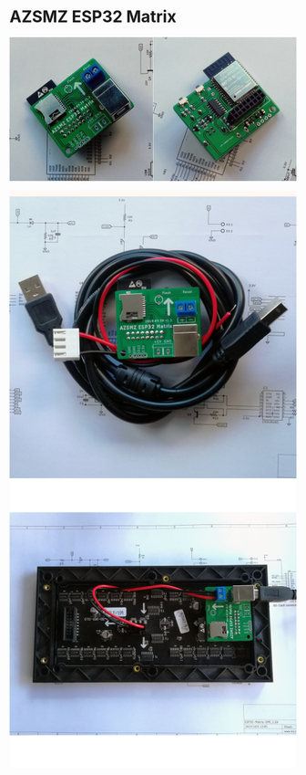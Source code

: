 # AZSMZ ESP32 Matrix
![AZSMZ ESP32 Matrix](/ESP32Photos/ESP32MATRIX-A12-1024.jpg)

![AZSMZ ESP32 Matrix](/ESP32Photos/ESP32MATRIX-A3.jpg)
![AZSMZ ESP32 Matrix](/ESP32Photos/ESP32MATRIX-A4.jpg)

